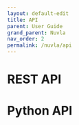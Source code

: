 ```yaml
---
layout: default-edit
title: API
parent: User Guide
grand_parent: Nuvla
nav_order: 2
permalink: /nuvla/api
---
```


# REST API


# Python API

